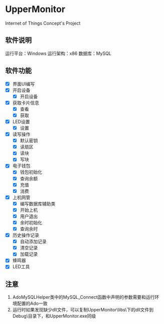 # UpperMonitor
Internet of Things Concept's Project

## 软件说明

运行平台：Windows
运行架构：x86
数据库：MySQL

## 软件功能

- [x] 界面UI编写
- [x] 开启设备
	- [x] 开启设备
- [x] 获取卡片信息
	- [x] 查看
	- [x] 获取
- [x] LED设置
	- [x] 设置
- [x] 读写操作
	- [x] 默认密钥
	- [x] 读扇区
	- [x] 读块
	- [x] 写块
- [x] 电子钱包
	- [x] 钱包初始化
	- [x] 查询余额
	- [x] 充值
	- [x] 消费
- [x] 上机网管
	- [x] 编写数据库辅助类
	- [x] 开始上机
	- [x] 用户退出
	- [x] 余时初始化
	- [x] 查询余时
- [x] 历史操作记录
	- [x] 自动添加记录
	- [x] 清空记录
	- [x] 加载记录
- [x] 蜂鸣器 
- [x] LED工具 

## 注意

1. AdoMySQLHelper类中的MySQL_Connect函数中声明的参数需要和运行环境配置的Ado一致
2. 运行时如果发现缺少dll文件，可以复制UpperMonitor\libs\下的dll文件到Debug\目录下，和UpperMonitor.exe同级